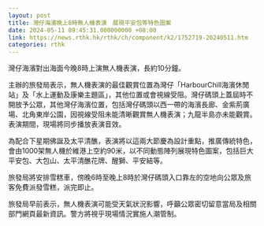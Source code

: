 ```yaml
---
layout: post
title: 灣仔海濱晚上8時無人機表演　展現平安包等特色圖案
date: 2024-05-11 09:45:31.000000000 +08:00
link: https://news.rthk.hk/rthk/ch/component/k2/1752719-20240511.htm
categories: rthk
---
```


灣仔海濱對出海面今晚8時上演無人機表演，長約10分鐘。

主辦的旅發局表示，無人機表演的最佳觀賞位置為灣仔「HarbourChill海濱休閒站」及「水上運動及康樂主題區」，其他位置或會視線受阻。灣仔碼頭上蓋屆時不開放予公眾，其他灣仔海濱位置，包括灣仔碼頭以西一帶的海濱長廊、金紫荊廣場、北角東岸公園，因視線受阻未能清晰觀賞無人機表演；九龍半島亦未能觀賞。表演期間，現場將同步播放表演音效。

為配合下星期佛誕及太平清醮，表演將以這兩大節慶為設計重點，推廣傳統特色，會由1000架無人機於維港上空約90米，以不同動態陣列展現特色圖案，包括巨大平安包、大包山、太平清醮花牌、醒獅、平安結等。

旅發局將安排雪糕車，傍晚6時至晚上8時於灣仔碼頭入口靠左的空地向公眾及旅客免費派發雪糕，派完即止。

旅發局早前表示，無人機表演可能受天氣狀況影響，呼籲公眾密切留意當局及相關部門網頁最新資訊。警方將視乎現場情況實施人潮管制。
